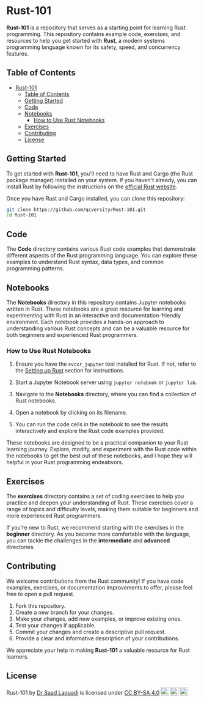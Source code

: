 # Rust-101

**Rust-101** is a repository that serves as a starting point for learning Rust programming. This repository contains example code, exercises, and resources to help you get started with **Rust**, a modern systems programming language known for its safety, speed, and concurrency features.

## Table of Contents

- [Rust-101](#rust-101)
  - [Table of Contents](#table-of-contents)
  - [Getting Started](#getting-started)
  - [Code](#code)
  - [Notebooks](#notebooks)
    - [How to Use Rust Notebooks](#how-to-use-rust-notebooks)
  - [Exercises](#exercises)
  - [Contributing](#contributing)
  - [License](#license)

## Getting Started

To get started with **Rust-101**, you'll need to have Rust and Cargo (the Rust package manager) installed on your system. If you haven't already, you can install Rust by following the instructions on the [official Rust website](https://www.rust-lang.org/learn/get-started).

Once you have Rust and Cargo installed, you can clone this repository:

```bash
git clone https://github.com/qcversity/Rust-101.git
cd Rust-101
```

## Code

The **Code** directory contains various Rust code examples that demonstrate different aspects of the Rust programming language. You can explore these examples to understand Rust syntax, data types, and common programming patterns.

## Notebooks

The **Notebooks** directory in this repository contains Jupyter notebooks written in Rust. These notebooks are a great resource for learning and experimenting with Rust in an interactive and documentation-friendly environment. Each notebook provides a hands-on approach to understanding various Rust concepts and can be a valuable resource for both beginners and experienced Rust programmers.

### How to Use Rust Notebooks

1. Ensure you have the `evcxr_jupyter` tool installed for Rust. If not, refer to the [Setting up Rust](./Setup/setup.md) section for instructions.

2. Start a Jupyter Notebook server using `jupyter notebook` or `jupyter lab`.

3. Navigate to the **Notebooks** directory, where you can find a collection of Rust notebooks.

4. Open a notebook by clicking on its filename.

5. You can run the code cells in the notebook to see the results interactively and explore the Rust code examples provided.

These notebooks are designed to be a practical companion to your Rust learning journey. Explore, modify, and experiment with the Rust code within the notebooks to get the best out of these notebooks, and I hope they will helpful in your Rust programming endeabvors.

## Exercises

The **exercises** directory contains a set of coding exercises to help you practice and deepen your understanding of Rust. These exercises cover a range of topics and difficulty levels, making them suitable for beginners and more experienced Rust programmers.

If you're new to Rust, we recommend starting with the exercises in the **beginner** directory. As you become more comfortable with the language, you can tackle the challenges in the **intermediate** and **advanced** directories.

## Contributing

We welcome contributions from the Rust community! If you have code examples, exercises, or documentation improvements to offer, please feel free to open a pull request.

1. Fork this repository.
2. Create a new branch for your changes.
3. Make your changes, add new examples, or improve existing ones.
4. Test your changes if applicable.
5. Commit your changes and create a descriptive pull request.
6. Provide a clear and informative description of your contributions.

We appreciate your help in making **Rust-101** a valuable resource for Rust learners.

## License

<p xmlns:cc="http://creativecommons.org/ns#" xmlns:dct="http://purl.org/dc/terms/"><span property="dct:title">Rust-101</span> by <a rel="cc:attributionURL dct:creator" property="cc:attributionName" href="https://qa.linkedin.com/in/saad-laouadi">Dr Saad Laouadi</a> is licensed under <a href="http://creativecommons.org/licenses/by-sa/4.0/?ref=chooser-v1" target="_blank" rel="license noopener noreferrer" style="display:inline-block;">CC BY-SA 4.0<img style="height:22px!important;margin-left:3px;vertical-align:text-bottom;" src="https://mirrors.creativecommons.org/presskit/icons/cc.svg?ref=chooser-v1"><img style="height:22px!important;margin-left:3px;vertical-align:text-bottom;" src="https://mirrors.creativecommons.org/presskit/icons/by.svg?ref=chooser-v1"><img style="height:22px!important;margin-left:3px;vertical-align:text-bottom;" src="https://mirrors.creativecommons.org/presskit/icons/sa.svg?ref=chooser-v1"></a></p>
